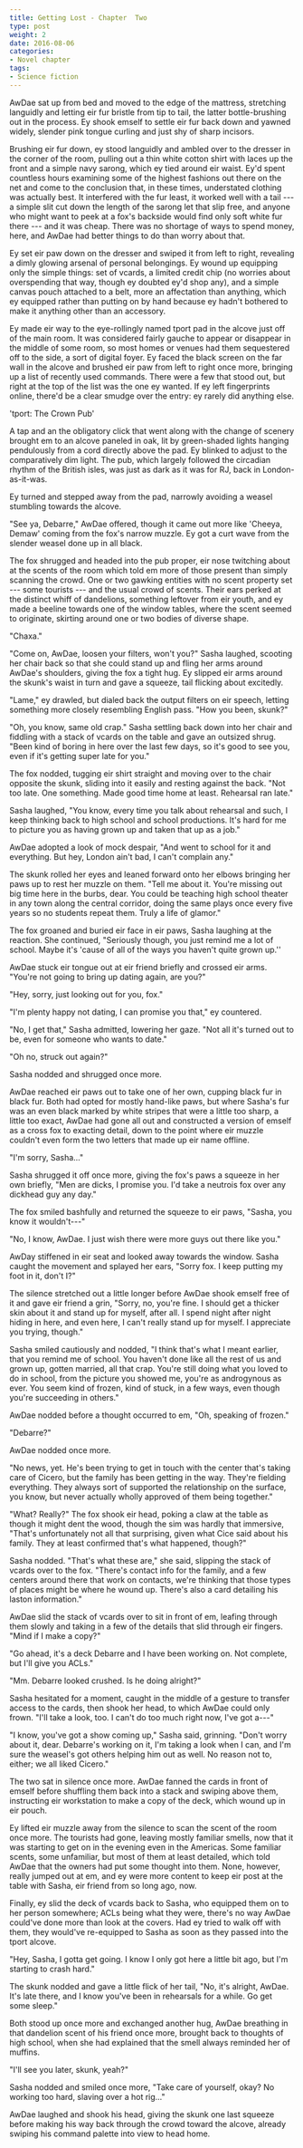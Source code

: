 ```yaml
---
title: Getting Lost - Chapter  Two
type: post
weight: 2
date: 2016-08-06
categories:
- Novel chapter
tags:
- Science fiction
---
```


AwDae sat up from bed and moved to the edge of the mattress, stretching languidly and letting eir fur bristle from tip to tail, the latter bottle-brushing out in the process. Ey shook emself to settle eir fur back down and yawned widely, slender pink tongue curling and just shy of sharp incisors.

Brushing eir fur down, ey stood languidly and ambled over to the dresser in the corner of the room, pulling out a thin white cotton shirt with laces up the front and a simple navy sarong, which ey tied around eir waist. Ey'd spent countless hours examining some of the highest fashions out there on the net and come to the conclusion that, in these times, understated clothing was actually best. It interfered with the fur least, it worked well with a tail --- a simple slit cut down the length of the sarong let that slip free, and anyone who might want to peek at a fox's backside would find only soft white fur there --- and it was cheap. There was no shortage of ways to spend money, here, and AwDae had better things to do than worry about that.

Ey set eir paw down on the dresser and swiped it from left to right, revealing a dimly glowing arsenal of personal belongings. Ey wound up equipping only the simple things: set of vcards, a limited credit chip (no worries about overspending that way, though ey doubted ey'd shop any), and a simple canvas pouch attached to a belt, more an affectation than anything, which ey equipped rather than putting on by hand because ey hadn't bothered to make it anything other than an accessory.

Ey made eir way to the eye-rollingly named tport pad in the alcove just off of the main room. It was considered fairly gauche to appear or disappear in the middle of some room, so most homes or venues had them sequestered off to the side, a sort of digital foyer. Ey faced the black screen on the far wall in the alcove and brushed eir paw from left to right once more, bringing up a list of recently used commands. There were a few that stood out, but right at the top of the list was the one ey wanted. If ey left fingerprints online, there'd be a clear smudge over the entry: ey rarely did anything else.

'tport: The Crown Pub'

A tap and an the obligatory click that went along with the change of scenery brought em to an alcove paneled in oak, lit by green-shaded lights hanging pendulously from a cord directly above the pad. Ey blinked to adjust to the comparatively dim light. The pub, which largely followed the circadian rhythm of the British isles, was just as dark as it was for RJ, back in London-as-it-was.

Ey turned and stepped away from the pad, narrowly avoiding a weasel stumbling towards the alcove.

"See ya, Debarre," AwDae offered, though it came out more like 'Cheeya, Demaw' coming from the fox's narrow muzzle. Ey got a curt wave from the slender weasel done up in all black.

The fox shrugged and headed into the pub proper, eir nose twitching about at the scents of the room which told em more of those present than simply scanning the crowd. One or two gawking entities with no scent property set --- some tourists --- and the usual crowd of scents. Their ears perked at the distinct whiff of dandelions, something leftover from eir youth, and ey made a beeline towards one of the window tables, where the scent seemed to originate, skirting around one or two bodies of diverse shape.

"Chaxa."

"Come on, AwDae, loosen your filters, won't you?" Sasha laughed, scooting her chair back so that she could stand up and fling her arms around AwDae's shoulders, giving the fox a tight hug. Ey slipped eir arms around the skunk's waist in turn and gave a squeeze, tail flicking about excitedly.

"Lame," ey drawled, but dialed back the output filters on eir speech, letting something more closely resembling English pass. "How you been, skunk?"

"Oh, you know, same old crap." Sasha settling back down into her chair and fiddling with a stack of vcards on the table and gave an outsized shrug. "Been kind of boring in here over the last few days, so it's good to see you, even if it's getting super late for you."

The fox nodded, tugging eir shirt straight and moving over to the chair opposite the skunk, sliding into it easily and resting against the back. "Not too late. One something. Made good time home at least. Rehearsal ran late."

Sasha laughed, "You know, every time you talk about rehearsal and such, I keep thinking back to high school and school productions. It's hard for me to picture you as having grown up and taken that up as a job."

AwDae adopted a look of mock despair, "And went to school for it and everything. But hey, London ain't bad, I can't complain any."

The skunk rolled her eyes and leaned forward onto her elbows bringing her paws up to rest her muzzle on them. "Tell me about it. You're missing out big time here in the burbs, dear. You could be teaching high school theater in any town along the central corridor, doing the same plays once every five years so no students repeat them. Truly a life of glamor."

The fox groaned and buried eir face in eir paws, Sasha laughing at the reaction. She continued, "Seriously though, you just remind me a lot of school. Maybe it's 'cause of all of the ways you haven't quite grown up.''

AwDae stuck eir tongue out at eir friend briefly and crossed eir arms. "You're not going to bring up dating again, are you?"

"Hey, sorry, just looking out for you, fox."

"I'm plenty happy not dating, I can promise you that," ey countered.

"No, I get that," Sasha admitted, lowering her gaze. "Not all it's turned out to be, even for someone who wants to date."

"Oh no, struck out again?"

Sasha nodded and shrugged once more.

AwDae reached eir paws out to take one of her own, cupping black fur in black fur. Both had opted for mostly hand-like paws, but where Sasha's fur was an even black marked by white stripes that were a little too sharp, a little too exact, AwDae had gone all out and constructed a version of emself as a cross fox to exacting detail, down to the point where eir muzzle couldn't even form the two letters that made up eir name offline.

"I'm sorry, Sasha..."

Sasha shrugged it off once more, giving the fox's paws a squeeze in her own briefly, "Men are dicks, I promise you. I'd take a neutrois fox over any dickhead guy any day."

The fox smiled bashfully and returned the squeeze to eir paws, "Sasha, you know it wouldn't---"

"No, I know, AwDae. I just wish there were more guys out there like you."

AwDay stiffened in eir seat and looked away towards the window. Sasha caught the movement and splayed her ears, "Sorry fox. I keep putting my foot in it, don't I?"

The silence stretched out a little longer before AwDae shook emself free of it and gave eir friend a grin, "Sorry, no, you're fine. I should get a thicker skin about it and stand up for myself, after all. I spend night after night hiding in here, and even here, I can't really stand up for myself. I appreciate you trying, though."

Sasha smiled cautiously and nodded, "I think that's what I meant earlier, that you remind me of school. You haven't done like all the rest of us and grown up, gotten married, all that crap. You're still doing what you loved to do in school, from the picture you showed me, you're as androgynous as ever. You seem kind of frozen, kind of stuck, in a few ways, even though you're succeeding in others."

AwDae nodded before a thought occurred to em, "Oh, speaking of frozen."

"Debarre?"

AwDae nodded once more.

"No news, yet. He's been trying to get in touch with the center that's taking care of Cicero, but the family has been getting in the way. They're fielding everything. They always sort of supported the relationship on the surface, you know, but never actually wholly approved of them being together."

"What? Really?" The fox shook eir head, poking a claw at the table as though it might dent the wood, though the sim was hardly that immersive, "That's unfortunately not all that surprising, given what Cice said about his family. They at least confirmed that's what happened, though?"

Sasha nodded. "That's what these are," she said, slipping the stack of vcards over to the fox. "There's contact info for the family, and a few centers around there that work on contacts, we're thinking that those types of places might be where he wound up. There's also a card detailing his laston information."

AwDae slid the stack of vcards over to sit in front of em, leafing through them slowly and taking in a few of the details that slid through eir fingers. "Mind if I make a copy?"

"Go ahead, it's a deck Debarre and I have been working on. Not complete, but I'll give you ACLs."

"Mm. Debarre looked crushed. Is he doing alright?"

Sasha hesitated for a moment, caught in the middle of a gesture to transfer access to the cards, then shook her head, to which AwDae could only frown. "I'll take a look, too. I can't do too much right now, I've got a---"

"I know, you've got a show coming up," Sasha said, grinning. "Don't worry about it, dear. Debarre's working on it, I'm taking a look when I can, and I'm sure the weasel's got others helping him out as well. No reason not to, either; we all liked Cicero."

The two sat in silence once more. AwDae fanned the cards in front of emself before shuffling them back into a stack and swiping above them, instructing eir workstation to make a copy of the deck, which wound up in eir pouch.

Ey lifted eir muzzle away from the silence to scan the scent of the room once more. The tourists had gone, leaving mostly familiar smells, now that it was starting to get on in the evening even in the Americas. Some familiar scents, some unfamiliar, but most of them at least detailed, which told AwDae that the owners had put some thought into them. None, however, really jumped out at em, and ey were more content to keep eir post at the table with Sasha, eir friend from so long ago, now.

Finally, ey slid the deck of vcards back to Sasha, who equipped them on to her person somewhere; ACLs being what they were, there's no way AwDae could've done more than look at the covers. Had ey tried to walk off with them, they would've re-equipped to Sasha as soon as they passed into the tport alcove.

"Hey, Sasha, I gotta get going. I know I only got here a little bit ago, but I'm starting to crash hard."

The skunk nodded and gave a little flick of her tail, "No, it's alright, AwDae. It's late there, and I know you've been in rehearsals for a while. Go get some sleep."

Both stood up once more and exchanged another hug, AwDae breathing in that dandelion scent of his friend once more, brought back to thoughts of high school, when she had explained that the smell always reminded her of muffins.

"I'll see you later, skunk, yeah?"

Sasha nodded and smiled once more, "Take care of yourself, okay? No working too hard, slaving over a hot rig..."

AwDae laughed and shook his head, giving the skunk one last squeeze before making his way back through the crowd toward the alcove, already swiping his command palette into view to head home.
